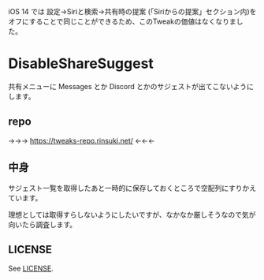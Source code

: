 iOS 14 では 設定→Siriと検索→共有時の提案 (「Siriからの提案」セクション内)をオフにすることで同じことができるため、このTweakの価値はなくなりました。

# DisableShareSuggest

共有メニューに Messages とか Discord とかのサジェストが出てこないようにします。

## repo

→→→ https://tweaks-repo.rinsuki.net/ ←←←

## 中身

サジェスト一覧を取得したあと一時的に保存しておくところで空配列にすりかえています。

理想としては取得すらしないようにしたいですが、なかなか厳しそうなので気が向いたら調査します。

## LICENSE

See [LICENSE](LICENSE).
